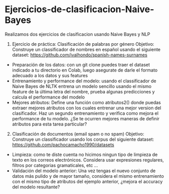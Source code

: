 # Ejercicios-de-clasificacion-Naive-Bayes

Realizamos dos ejercicios de clasificacion usando Naive Bayes y NLP

1. Ejercicio de práctica: Clasificación de palabras por género
Objetivo: Construye un classificador de nombres en español usando el siguiente dataset: https://github.com/jvalhondo/spanish-names-surnames

* Preparación de los datos: con un git clone puedes traer el dataset indicado a tu directorio en Colab, luego asegurate de darle el formato adecuado a los datos y sus features
* Entrenamiento y performance del modelo: usando el classificador de Naive Bayes de NLTK entrena un modelo sencillo usando el mismo feature de la última letra del nombre, prueba algunas predicciones y calcula el performance del modelo
* Mejores atributos: Define una función como atributos2() donde puedas extraer mejores atributos con los cuales entrenar una mejor version del clasificador. Haz un segundo entrenamiento y verifica como mejora el performance de tu modelo. ¿Se te ocurren mejores maneras de definir atributos para esta tarea particular?

2. Clasificación de documentos (email spam o no spam)
Objetivo: Construye un classificador usando los corpus del siguiente dataset: https://github.com/pachocamacho1990/datasets 

* Limpieza: como te diste cuenta no hicimos ningun tipo de limpieza de texto en los correos electrónicos. Considera usar expresiones regulares, filtros por categorias gramaticales, etc ...
* Validación del modelo anterior: Una vez tengas el nuevo conjunto de datos más pulido y de mayor tamaño, considera el mismo entrenamiento con el mismo tipo de atributos del ejemplo anterior, ¿mejora el accuracy del modelo resultante?

